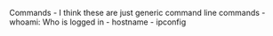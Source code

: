 Commands
	- I think these are just generic command line commands
	- whoami:  Who is logged in
	- hostname
	- ipconfig 